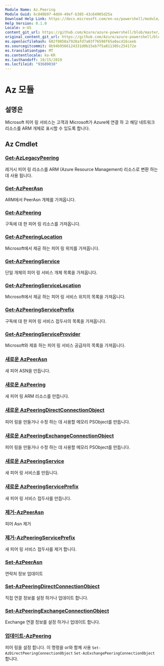 ```yaml
---
Module Name: Az.Peering
Module Guid: 6c848b97-4dd4-49ef-b385-43c64905d25a
Download Help Link: https://docs.microsoft.com/en-us/powershell/module/az.peering.md
Help Version: 0.1.0
Locale: e-US
content_git_url: https://github.com/Azure/azure-powershell/blob/master/src/Peering/Peering/help/Az.Peering.md
original_content_git_url: https://github.com/Azure/azure-powershell/blob/master/src/Peering/Peering/help/Az.Peering.md
ms.openlocfilehash: 602f0850a7928afd7a03f76598f65a0acd16ceeb
ms.sourcegitcommit: 0b94b9566124331d0b15eb7f5a811305c254172e
ms.translationtype: MT
ms.contentlocale: ko-KR
ms.lasthandoff: 10/15/2019
ms.locfileid: "93689038"
---
```

# Az 모듈
## 설명은
Microsoft 피어 링 서비스는 고객과 Microsoft가 Azure에 연결 하 고 해당 네트워크 리소스를 ARM 개체로 표시할 수 있도록 합니다.

## Az Cmdlet
### [Get-AzLegacyPeering](Get-AzLegacyPeering.md)
레거시 피어 링 리소스를 ARM (Azure Resource Management) 리소스로 변환 하는 데 사용 됩니다. 

### [Get-AzPeerAsn](Get-AzPeerAsn.md)
ARM에서 PeerAsn 개체를 가져옵니다.

### [Get-AzPeering](Get-AzPeering.md)
구독에 대 한 피어 링 리소스를 가져옵니다.

### [Get-AzPeeringLocation](Get-AzPeeringLocation.md)
Microsoft에서 제공 하는 피어 링 위치를 가져옵니다.

### [Get-AzPeeringService](Get-AzPeeringService.md)
단일 개체의 피어 링 서비스 개체 목록을 가져옵니다.

### [Get-AzPeeringServiceLocation](Get-AzPeeringServiceLocation.md)
Microsoft에서 제공 하는 피어 링 서비스 위치의 목록을 가져옵니다.

### [Get-AzPeeringServicePrefix](Get-AzPeeringServicePrefix.md)
구독에 대 한 피어 링 서비스 접두사의 목록을 가져옵니다.

### [Get-AzPeeringServiceProvider](Get-AzPeeringServiceProvider.md)
Microsoft와 제휴 하는 피어 링 서비스 공급자의 목록을 가져옵니다.

### [새로운 AzPeerAsn](New-AzPeerAsn.md)
새 피어 ASN을 만듭니다. 

### [새로운 AzPeering](New-AzPeering.md)
새 피어 링 ARM 리소스를 만듭니다.

### [새로운 AzPeeringDirectConnectionObject](New-AzPeeringDirectConnectionObject.md)
피어 링을 만들거나 수정 하는 데 사용할 메모리 PSObject를 만듭니다.

### [새로운 AzPeeringExchangeConnectionObject](New-AzPeeringExchangeConnectionObject.md)
피어 링을 만들거나 수정 하는 데 사용할 메모리 PSObject를 만듭니다.

### [새로운 AzPeeringService](New-AzPeeringService.md)
새 피어 링 서비스를 만듭니다.

### [새로운 AzPeeringServicePrefix](New-AzPeeringServicePrefix.md)
새 피어 링 서비스 접두사를 만듭니다.

### [제거-AzPeerAsn](Remove-AzPeerAsn.md)
피어 Asn 제거

### [제거-AzPeeringServicePrefix](Remove-AzPeeringServicePrefix.md)
새 피어 링 서비스 접두사를 제거 합니다.

### [Set-AzPeerAsn](Set-AzPeerAsn.md)
연락처 정보 업데이트

### [Set-AzPeeringDirectConnectionObject](Set-AzPeeringDirectConnectionObject.md)
직접 연결 정보를 설정 하거나 업데이트 합니다. 

### [Set-AzPeeringExchangeConnectionObject](Set-AzPeeringExchangeConnectionObject.md)
Exchange 연결 정보를 설정 하거나 업데이트 합니다. 

### [업데이트-AzPeering](Update-AzPeering.md)
피어 링을 설정 합니다. 이 명령을 or와 함께 사용 `Set-AzDirectPeeringConnectionObject` `Set-AzExchangePeeringConnectionObject` 합니다.

